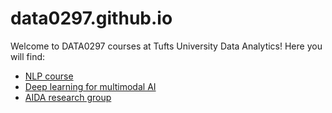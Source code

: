 # data0297.github.io

Welcome to DATA0297 courses at Tufts University Data Analytics! 
Here you will find:
- [NLP course](nlp)
- [Deep learning for multimodal AI](multimodal-ai)
- [AIDA research group](aida)
